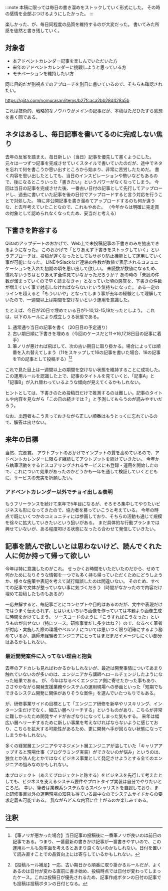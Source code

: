 :::note
本稿に限っては毎日の書き溜めをストックしていく形式にした。
その時の感情を全部ぶつけるようにしたかった。
:::

楽しかった、が、毎日同程度の品質を維持するのが大変だった。
書いてみた所感を徒然と書き残していく。

## 対象者
- 本アドベントカレンダー記事を楽しんでいただいた方
- 来年のアドベントカレンダーに挑戦しようと思っている方
- モチベーションを維持したい方

同じ目的だが別視点でのアプローチを別日に書いているので、そちらも確認されたい。

https://qiita.com/nomurasan/items/b27fcaca2bb28d428a5b

これは技術的、戦略的なノウハウがメインの記事だが、本稿はただひたすら感想を書く回である。

## ネタはあるし、毎日記事を書いてるのに完成しない焦り
去年の反省を踏まえ、毎日新しい（当日）記事を優先して書くようにした。
元々は一つずつ記事を完成させていくスタイルで書いていたのだが、途中でネタを忘れて何を書こうか思い出すところから始まり、非常に苦労したためだ。
書く内容を思い出したとしても、当日のインスピレーションや勢いなどもあるので、後になるとこういった「書きたい」というパワーがなくなってしまう。
今回は当日の記事を完成させた後、一番古い日付の記事として先行してアップロードし、過去に書いていた記事を後の日付でアップロードすると言う対応を行うことで対処した。
特に非公開記事を書き溜めてアップロードするのも何か違うな、と去年考えていたことなので、これもやめた。
（今年からは明確に完走賞の対象として認められなくなったため、妥当だと考える）

## 下書きを許容する
Qiitaのアップデートのおかげで、Web上で未投稿記事の下書きのみを抽出できるようになった。
このおかげで「とりあえず下書きをストックしていく」というアプローチは、投稿が遅くなったとしてもサボり防止機能として運用していく事が可能になった。
LINEやSlackなど連絡の件数が数値で表示されるコミュニケーションを入れた初期の頃を思い出して欲しい。
未読数が数値になるため、慣れないうちはとりあえず全件見ていなかっただろうか？
あの時の「未読の件数が溜まっていくので早く読まなきゃ」となっていた頃の感覚を、下書きの件数が増えていく事で対応しなければならないという気持ちになった。
ある一定のラインを超えると「もういいや」となってしまう事が去年の経験として理解していたので、一週間以上は期間を空けないという運用を意識した。

たとえば、今日が20日で埋めている日が1-10,12-15,19だったとしよう。
これは、以下のルールにより成立しうる状態である。

1. 通常通り当日の記事を書く（20日目の予定通り）
1. 古い期日順に下書きを埋める（今回のケースだと11→16,17,18日目の記事に着手）
1. 筆ノリが悪ければ飛ばして、次の古い期日に取り掛かる。場合によっては順番を入れ替えてしまう（11をスキップして16の記事を書いた場合、16の記事を11の記事として投稿する）[^1][^2]

[^1]:【筆ノリが悪かった場合】当日記事の投稿後に一番筆ノリが良いのは前日の記事である。つまり、一番最新の書きかけ記事が一番書きやすいので、この運用ルールも効率面を考えるとあまり良くないのかもしれない。日付を置いて読み直すことでの品質向上には寄与しているかもしれない。
[^2]: 【投稿ルール補足】一応、古い期日から順番に取り掛かるルールだが、よくあるのは日付が変わる直前に書き始め、投稿時点では日付が変わってしまったケース。これは投稿日が優先されるため、記事作成ボタンの日付の記事でも投稿は投稿ボタンの日付となる。

これで見た目上は一週間以上の期間を空けない状態を維持することに成功した。
この運用ルールを認識した上で、記事のタイトルを見ていくと、「記事A」と「記事B」が入れ替わっているような傾向が見えてくるかもしれない。

ヒントとしては、下書きのため投稿日だけで推測するのは難しい。記事のタイトルや内容を見ながら「この日の続きでは？」と予測してもらうのが読みやすいだろう。

なお、出題者もこう言っておきながら正しい順番はもうとっくに忘れているので、解答は出せない。

## 来年の目標
当然、完走賞。
アウトプットのおかげでインプットの質を高めているので、アドベントカレンダーに限らず継続してアウトプットを続けていきたい。
今年から執筆活動をするとスコアリングされるサービスにも登録・運用を開始したので、これについて効果があったのかどうかも一年を通して検証していくとともに、サービスの充実を祈願したい。

### アドベントカレンダー以外でチョイ出し＆表明
もうフリーランスを続けて来年で5年目になるが、そろそろ集中してやりたいビジネスも形になってきたので、協力者を募っていこうと考えている。
今年の時点で既にいくつかのコミュニティには参画しており、そちらの活動も通じて規模を徐々に拡大していきたいという狙いがある。
まだ具体的な行動プランまでは興せていないが、ある程度叩ける状態になったら合わせて発信していきたい。

## 記事を読んで欲しいとは思わないけど、読んでくれた人に何か持って帰って欲しい
今年は特に意識したのがこれ。
せっかくお時間をいただいたのだから、せめて何かためになりそうな情報を一つでも多く持ち帰っていただくためにどうしようか、様々な施策や表記を考えて試行錯誤したのは間違いない。
そのため、すべての記事で文体が整っていない事に気づくだろう（時間がなかったので内容だけ埋めて投稿したものもあるが）

一応弁解すると、毎記事ごとにコンセプトや目的はあるのだが、文中や表現だけではうまく伝えられず、とはいえいちいち画像を作っていては本題より画像生成に時間をかけてしまう。
ソースコードのように「こうすればこうなった」というものが出せない（特にソース。研修事業だし多少はね？）ので、なるべく筆者が対応・実施した際の環境やペルソナについては思いつく限り明確にするよう務めているが、講師未経験者エンジニアにとってはまだまだイメージしにくい部分はあるかもしれない。

### 最近開発案件に入ってない理由と抱負
去年のアドカレも見ればわかるかもしれないが、最近は開発事情についてあまり触れていないのが多いのは、エンジニアから講師へロールチェンジしたようになった結果である。
が、今年はなるべくエンジニア側に寄せたかった事もあり、ささやかながら開発支援業務やシステムの運用現場への参画といった「短期でもできるシステム開発に関係がありそうな案件」を選んでいたつもりでもある。

が、研修事業サイドの目標として「エンジニア研修を新卒やリスキリング、インターン生だけでなく、幅広い層へリーチする」というものがあり、こちらが非常に難しかったため開発サイドがおざなりになってしまった気もする。
来年は幅広い層へリーチするために新しい事業を考えなければならないように感じており、こちらを拡大する可能性があるため、更に開発へ手が回らない状態になってしまうかもしれない。

多くの経営層エンジニアやマネジメント層エンジニアが溢していた「キャリアアップすると現場仕事（プログラミング実装）ができないのが悩み」というのは、独立とか法人化とかではなくビジネス事業として発足させようとする全てのエンジニアの悩みなのかもしれない。

本プロジェクト（あえてプロジェクトと称する）をビジネスを先行して考えたとしても、ビジネスを支えるシステム要件やプロトタイプ実装は自分でやりたいところだ。
幸い、筆者は業務系システムならスペシャリストを自認しており、また研修事業以外の運用現場の知見も得ている最中なのでシステムサイドからの要求定義も可能である。
我ながらどんな内容に仕上がるのか楽しみである。

## 注釈
